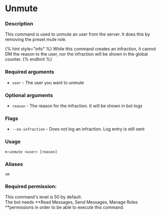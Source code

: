 # Unmute

### **Description**

This command is used to unmute an user from the server. It does this by removing the preset mute role.

{% hint style="info" %}
While this command creates an infraction, it cannot DM the reason to the user, nor the infraction will be shown in the global counter.
{% endhint %}

### **Required arguments**

* `user` - The user you want to unmute

### **Optional arguments**

* `reason` - The reason for the infraction. It will be shown in bot logs

### Flags

* `--no-infraction` - Does not log an infraction. Log entry is still sent

### **Usage**

```
m:unmute <user> [reason]
```

### **Aliases**

`um`

### **Required permission:**

This command's level is 50 by default.\
The bot needs **Read Messages, Send Messages, Manage Roles **permissions in order to be able to execute this command.
